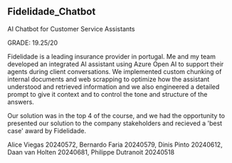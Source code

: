 ## Fidelidade_Chatbot
AI Chatbot for Customer Service Assistants

GRADE: 19.25/20

Fidelidade is a leading insurance provider in portugal. Me and my team developed an integrated AI assistant using Azure Open AI to support their 
agents during client conversations. We implemented custom chunking of internal documents and web scrapping to optimize how the assistant understood 
and retrieved information and we also engineered a detailed prompt to give it context  and to control the tone and structure of the answers. 

Our solution was in the top 4 of the course, and we had the opportunity to presented our solution to the company stakeholders and recieved a 
'best case' award by Fidelidade.


Alice Viegas 20240572, Bernardo Faria 20240579, Dinis Pinto 20240612, Daan van Holten 20240681, Philippe Dutranoit 20240518
